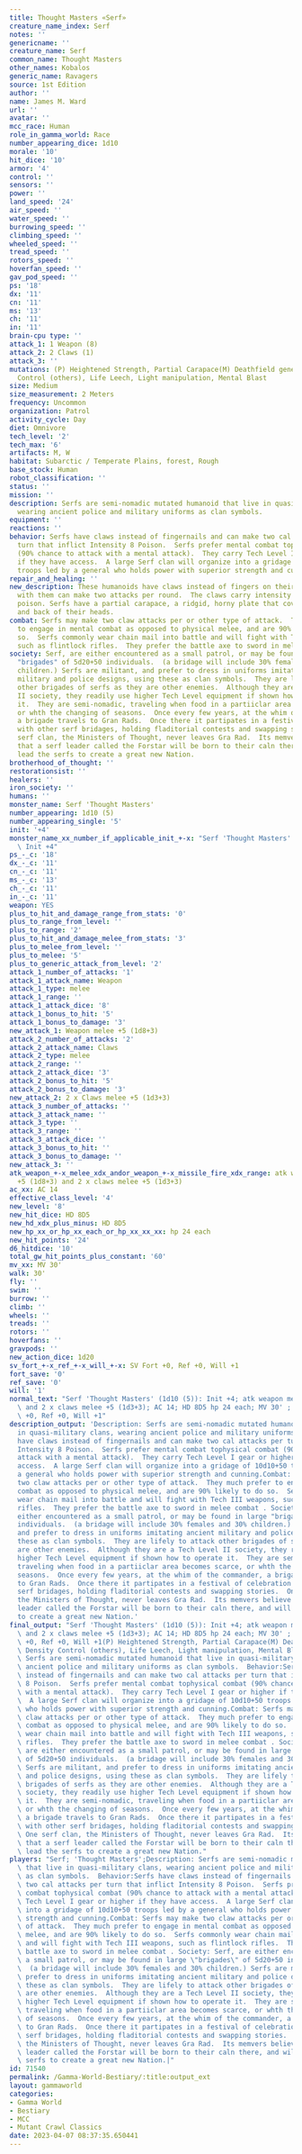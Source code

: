 ```yaml
---
title: Thought Masters «Serf»
creature_name_index: Serf
notes: ''
genericname: ''
creature_name: Serf
common_name: Thought Masters
other_names: Kobalos
generic_name: Ravagers
source: 1st Edition
author: ''
name: James M. Ward
url: ''
avatar: ''
mcc_race: Human
role_in_gamma_world: Race
number_appearing_dice: 1d10
morale: '10'
hit_dice: '10'
armor: '4'
control: ''
sensors: ''
power: ''
land_speed: '24'
air_speed: ''
water_speed: ''
burrowing_speed: ''
climbing_speed: ''
wheeled_speed: ''
tread_speed: ''
rotors_speed: ''
hoverfan_speed: ''
gav_pod_speed: ''
ps: '18'
dx: '11'
cn: '11'
ms: '13'
ch: '11'
in: '11'
brain-cpu type: ''
attack_1: 1 Weapon (8)
attack_2: 2 Claws (1)
attack_3: ''
mutations: (P) Heightened Strength, Partial Carapace(M) Deathfield generation, Density
  Control (others), Life Leech, Light manipulation, Mental Blast
size: Medium
size_measurement: 2 Meters
frequency: Uncommon
organization: Patrol
activity_cycle: Day
diet: Omnivore
tech_level: '2'
tech_max: '6'
artifacts: M, W
habitat: Subarctic / Temperate Plains, forest, Rough
base_stock: Human
robot_classification: ''
status: ''
mission: ''
description: Serfs are semi-nomadic mutated humanoid that live in quasi-military clans,
  wearing ancient police and military uniforms as clan symbols.
equipment: ''
reactions: ''
behavior: Serfs have claws instead of fingernails and can make two cal attacks per
  turn that inflict Intensity 8 Poison.  Serfs prefer mental combat tophysical combat
  (90% chance to attack with a mental attack).  They carry Tech Level I gear or higher
  if they have access.  A large Serf clan will organize into a gridage of 10d10+50
  troops led by a general who holds power with superior strength and cunning.
repair_and_healing: ''
new_description: These humanoids have claws instead of fingers on their hands and
  with them can make two attacks per round.  The claws carry intensity 8 debilitative
  poison. Serfs have a partial carapace, a ridgid, horny plate that covers the top
  and back of their heads.
combat: Serfs may make two claw attacks per or other type of attack.  They much prefer
  to engage in mental combat as opposed to physical melee, and are 90% likely to do
  so.  Serfs commonly wear chain mail into battle and will fight with Tech III weapons,
  such as flintlock rifles.  They prefer the battle axe to sword in melee combat .
society: Serf, are either encountered as a small patrol, or may be found in large
  "brigades" of 5d20+50 individuals.  (a bridage will include 30% females and 30%
  children.) Serfs are militant, and prefer to dress in uniforms imitating ancient
  military and police designs, using these as clan symbols.  They are lifely to attack
  other brigades of serfs as they are other enemies.  Although they are a Tech Level
  II society, they readily use higher Tech Level equipment if shown how to operate
  it.  They are semi-nomadic, traveling when food in a partiiclar area becomes scarce,
  or whth the changing of seasons.  Once every few years, at the whim of the commander,
  a brigade travels to Gran Rads.  Once there it partipates in a festival of celebration
  with other serf bridages, holding fladitorial contests and swapping stories.  One
  serf clan, the Ministers of Thought, never leaves Gra Rad.  Its memvers believe
  that a serf leader called the Forstar will be born to their caln there, and will
  lead the serfs to create a great new Nation.
brotherhood_of_thought: ''
restorationsist: ''
healers: ''
iron_society: ''
humans: ''
monster_name: Serf 'Thought Masters'
number_appearing: 1d10 (5)
number_appearing_single: '5'
init: '+4'
monster_name_xx_number_if_applicable_init_+-x: "Serf 'Thought Masters' (1d10 (5)):\
  \ Init +4"
ps_-_c: '18'
dx_-_c: '11'
cn_-_c: '11'
ms_-_c: '13'
ch_-_c: '11'
in_-_c: '11'
weapon: YES
plus_to_hit_and_damage_range_from_stats: '0'
plus_to_range_from_level: ''
plus_to_range: '2'
plus_to_hit_and_damage_melee_from_stats: '3'
plus_to_melee_from_level: ''
plus_to_melee: '5'
plus_to_generic_attack_from_level: '2'
attack_1_number_of_attacks: '1'
attack_1_attack_name: Weapon
attack_1_type: melee
attack_1_range: ''
attack_1_attack_dice: '8'
attack_1_bonus_to_hit: '5'
attack_1_bonus_to_damage: '3'
new_attack_1: Weapon melee +5 (1d8+3)
attack_2_number_of_attacks: '2'
attack_2_attack_name: Claws
attack_2_type: melee
attack_2_range: ''
attack_2_attack_dice: '3'
attack_2_bonus_to_hit: '5'
attack_2_bonus_to_damage: '3'
new_attack_2: 2 x Claws melee +5 (1d3+3)
attack_3_number_of_attacks: ''
attack_3_attack_name: ''
attack_3_type: ''
attack_3_range: ''
attack_3_attack_dice: ''
attack_3_bonus_to_hit: ''
attack_3_bonus_to_damage: ''
new_attack_3: ''
atk_weapon_+-x_melee_xdx_andor_weapon_+-x_missile_fire_xdx_range: atk weapon melee
  +5 (1d8+3) and 2 x claws melee +5 (1d3+3)
ac_xx: AC 14
effective_class_level: '4'
new_level: '8'
new_hit_dice: HD 8D5
new_hd_xdx_plus_minus: HD 8D5
new_hp_xx_or_hp_xx_each_or_hp_xx_xx_xx: hp 24 each
new_hit_points: '24'
d6_hitdice: '10'
total_gw_hit_points_plus_constant: '60'
mv_xx: MV 30'
walk: 30'
fly: ''
swim: ''
burrow: ''
climb: ''
wheels: ''
treads: ''
rotors: ''
hoverfans: ''
gravpods: ''
new_action_dice: 1d20
sv_fort_+-x_ref_+-x_will_+-x: SV Fort +0, Ref +0, Will +1
fort_save: '0'
ref_save: '0'
will: '1'
normal_text: "Serf 'Thought Masters' (1d10 (5)): Init +4; atk weapon melee +5 (1d8+3)\
  \ and 2 x claws melee +5 (1d3+3); AC 14; HD 8D5 hp 24 each; MV 30' ; 1d20; SV Fort\
  \ +0, Ref +0, Will +1"
description_output: 'Description: Serfs are semi-nomadic mutated humanoid that live
  in quasi-military clans, wearing ancient police and military uniforms as clan symbols.  Behavior:Serfs
  have claws instead of fingernails and can make two cal attacks per turn that inflict
  Intensity 8 Poison.  Serfs prefer mental combat tophysical combat (90% chance to
  attack with a mental attack).  They carry Tech Level I gear or higher if they have
  access.  A large Serf clan will organize into a gridage of 10d10+50 troops led by
  a general who holds power with superior strength and cunning.Combat: Serfs may make
  two claw attacks per or other type of attack.  They much prefer to engage in mental
  combat as opposed to physical melee, and are 90% likely to do so.  Serfs commonly
  wear chain mail into battle and will fight with Tech III weapons, such as flintlock
  rifles.  They prefer the battle axe to sword in melee combat . Society: Serf, are
  either encountered as a small patrol, or may be found in large "brigades" of 5d20+50
  individuals.  (a bridage will include 30% females and 30% children.) Serfs are militant,
  and prefer to dress in uniforms imitating ancient military and police designs, using
  these as clan symbols.  They are lifely to attack other brigades of serfs as they
  are other enemies.  Although they are a Tech Level II society, they readily use
  higher Tech Level equipment if shown how to operate it.  They are semi-nomadic,
  traveling when food in a partiiclar area becomes scarce, or whth the changing of
  seasons.  Once every few years, at the whim of the commander, a brigade travels
  to Gran Rads.  Once there it partipates in a festival of celebration with other
  serf bridages, holding fladitorial contests and swapping stories.  One serf clan,
  the Ministers of Thought, never leaves Gra Rad.  Its memvers believe that a serf
  leader called the Forstar will be born to their caln there, and will lead the serfs
  to create a great new Nation.'
final_output: "Serf 'Thought Masters' (1d10 (5)): Init +4; atk weapon melee +5 (1d8+3)\
  \ and 2 x claws melee +5 (1d3+3); AC 14; HD 8D5 hp 24 each; MV 30' ; 1d20; SV Fort\
  \ +0, Ref +0, Will +1(P) Heightened Strength, Partial Carapace(M) Deathfield generation,\
  \ Density Control (others), Life Leech, Light manipulation, Mental BlastDescription:\
  \ Serfs are semi-nomadic mutated humanoid that live in quasi-military clans, wearing\
  \ ancient police and military uniforms as clan symbols.  Behavior:Serfs have claws\
  \ instead of fingernails and can make two cal attacks per turn that inflict Intensity\
  \ 8 Poison.  Serfs prefer mental combat tophysical combat (90% chance to attack\
  \ with a mental attack).  They carry Tech Level I gear or higher if they have access.\
  \  A large Serf clan will organize into a gridage of 10d10+50 troops led by a general\
  \ who holds power with superior strength and cunning.Combat: Serfs may make two\
  \ claw attacks per or other type of attack.  They much prefer to engage in mental\
  \ combat as opposed to physical melee, and are 90% likely to do so.  Serfs commonly\
  \ wear chain mail into battle and will fight with Tech III weapons, such as flintlock\
  \ rifles.  They prefer the battle axe to sword in melee combat . Society: Serf,\
  \ are either encountered as a small patrol, or may be found in large \"brigades\"\
  \ of 5d20+50 individuals.  (a bridage will include 30% females and 30% children.)\
  \ Serfs are militant, and prefer to dress in uniforms imitating ancient military\
  \ and police designs, using these as clan symbols.  They are lifely to attack other\
  \ brigades of serfs as they are other enemies.  Although they are a Tech Level II\
  \ society, they readily use higher Tech Level equipment if shown how to operate\
  \ it.  They are semi-nomadic, traveling when food in a partiiclar area becomes scarce,\
  \ or whth the changing of seasons.  Once every few years, at the whim of the commander,\
  \ a brigade travels to Gran Rads.  Once there it partipates in a festival of celebration\
  \ with other serf bridages, holding fladitorial contests and swapping stories. \
  \ One serf clan, the Ministers of Thought, never leaves Gra Rad.  Its memvers believe\
  \ that a serf leader called the Forstar will be born to their caln there, and will\
  \ lead the serfs to create a great new Nation."
players: "Serf; 'Thought Masters';Description: Serfs are semi-nomadic mutated humanoid\
  \ that live in quasi-military clans, wearing ancient police and military uniforms\
  \ as clan symbols.  Behavior:Serfs have claws instead of fingernails and can make\
  \ two cal attacks per turn that inflict Intensity 8 Poison.  Serfs prefer mental\
  \ combat tophysical combat (90% chance to attack with a mental attack).  They carry\
  \ Tech Level I gear or higher if they have access.  A large Serf clan will organize\
  \ into a gridage of 10d10+50 troops led by a general who holds power with superior\
  \ strength and cunning.Combat: Serfs may make two claw attacks per or other type\
  \ of attack.  They much prefer to engage in mental combat as opposed to physical\
  \ melee, and are 90% likely to do so.  Serfs commonly wear chain mail into battle\
  \ and will fight with Tech III weapons, such as flintlock rifles.  They prefer the\
  \ battle axe to sword in melee combat . Society: Serf, are either encountered as\
  \ a small patrol, or may be found in large \"brigades\" of 5d20+50 individuals.\
  \  (a bridage will include 30% females and 30% children.) Serfs are militant, and\
  \ prefer to dress in uniforms imitating ancient military and police designs, using\
  \ these as clan symbols.  They are lifely to attack other brigades of serfs as they\
  \ are other enemies.  Although they are a Tech Level II society, they readily use\
  \ higher Tech Level equipment if shown how to operate it.  They are semi-nomadic,\
  \ traveling when food in a partiiclar area becomes scarce, or whth the changing\
  \ of seasons.  Once every few years, at the whim of the commander, a brigade travels\
  \ to Gran Rads.  Once there it partipates in a festival of celebration with other\
  \ serf bridages, holding fladitorial contests and swapping stories.  One serf clan,\
  \ the Ministers of Thought, never leaves Gra Rad.  Its memvers believe that a serf\
  \ leader called the Forstar will be born to their caln there, and will lead the\
  \ serfs to create a great new Nation.|"
id: 71540
permalink: /Gamma-World-Bestiary/:title:output_ext
layout: gammaworld
categories:
- Gamma World
- Bestiary
- MCC
- Mutant Crawl Classics
date: 2023-04-07 08:37:35.650441
---
```

